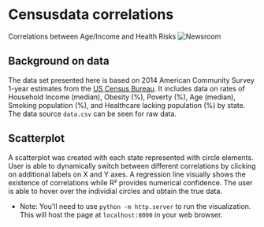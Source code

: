 # Censusdata correlations
Correlations between Age/Income and Health Risks
![Newsroom](https://media.giphy.com/media/4FQMuOKR6zQRO/giphy.gif)

## Background on data
The data set presented here is based on 2014 American Community Survey 1-year estimates from the [US Census Bureau](https://data.census.gov/cedsci/). It includes data on rates of Household Income (median), Obesity (%), Poverty (%), Age (median), Smoking population (%), and Healthcare lacking population (%) by state. 
The data source `data.csv` can be seen for raw data. 

## Scatterplot

A scatterplot was created with each state represented with circle elements. User is able to dynamically switch between different correlations by clicking on additional labels on X and Y axes. A regression line visually shows the existence of correlations while R² provides numerical confidence.
The user is able to hover over the individial circles and obtain the true data. 

* Note: You'll need to use `python -m http.server` to run the visualization. This will host the page at `localhost:8000` in your web browser. 
